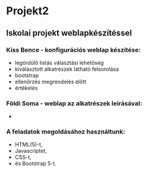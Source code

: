# Projekt2
## Iskolai projekt weblapkészítéssel
### Kiss Bence - konfigurációs weblap készítése:
- legördülő listás választási lehetőség
- kiválasztott alkatrészek látható felsorolása
- bootstrap
- ellenőrzés megrendelés előtt
- értékelés 

### Földi Soma - weblap az alkatrészek leírásával: 
- 

### A feladatok megoldásához használtunk:
- HTML(5)-t, 
- Javascriptet,
- CSS-t,
- és Bootstrap 5-t.

